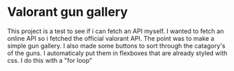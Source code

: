 # Valorant gun gallery

This project is a test to see if i can fetch an API myself. I wanted to fetch an online API so i fetched the official valorant API. The point was to make a simple gun gallery. I also made some buttons to sort through the catagory's of the guns. I automaticaly put them in flexboxes that are already styled with css. I do this with a "for loop"
